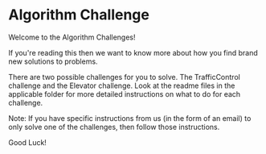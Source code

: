 # Algorithm Challenge

Welcome to the Algorithm Challenges!

If you're reading this then we want to know more about how you find brand new solutions to problems.

There are two possible challenges for you to solve. The TrafficControl challenge and the Elevator challenge. 
Look at the readme files in the applicable folder for more detailed instructions on what to do for 
each challenge.

Note: If you have specific instructions from us (in the form of an email) to only solve one of the 
challenges, then follow those instructions.

Good Luck!
